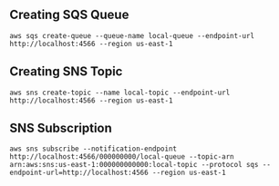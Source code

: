 ## Creating SQS Queue
```
aws sqs create-queue --queue-name local-queue --endpoint-url http://localhost:4566 --region us-east-1
```

## Creating SNS Topic
```
aws sns create-topic --name local-topic --endpoint-url http://localhost:4566 --region us-east-1
```

## SNS Subscription
```
aws sns subscribe --notification-endpoint http://localhost:4566/000000000/local-queue --topic-arn arn:aws:sns:us-east-1:000000000000:local-topic --protocol sqs --endpoint-url=http://localhost:4566 --region us-east-1
```